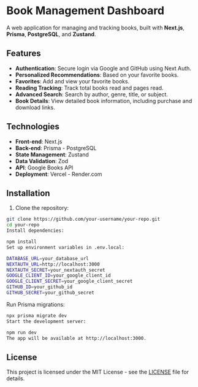 # Book Management Dashboard

A web application for managing and tracking books, built with **Next.js**, **Prisma**, **PostgreSQL**, and **Zustand**.

## Features

- **Authentication**: Secure login via Google and GitHub using Next Auth.
- **Personalized Recommendations**: Based on your favorite books.
- **Favorites**: Add and view your favorite books.
- **Reading Tracking**: Track total books read and pages read.
- **Advanced Search**: Search by author, genre, title, or subject.
- **Book Details**: View detailed book information, including purchase and download links.

## Technologies

- **Front-end**: Next.js
- **Back-end**: Prisma - PostgreSQL
- **State Management**: Zustand
- **Data Validation**: Zod
- **API**: Google Books API
- **Deployment**: Vercel - Render.com

## Installation

1. Clone the repository:

```bash
git clone https://github.com/your-username/your-repo.git
cd your-repo
Install dependencies:
```

```bash
npm install
Set up environment variables in .env.local:
```

```bash
DATABASE_URL=your_database_url
NEXTAUTH_URL=http://localhost:3000
NEXTAUTH_SECRET=your_nextauth_secret
GOOGLE_CLIENT_ID=your_google_client_id
GOOGLE_CLIENT_SECRET=your_google_client_secret
GITHUB_ID=your_github_id
GITHUB_SECRET=your_github_secret
```

Run Prisma migrations:

```bash
npx prisma migrate dev
Start the development server:
```

```bash
npm run dev
The app will be available at http://localhost:3000.
```

## License

This project is licensed under the MIT License - see the [LICENSE](LICENSE) file for details.
